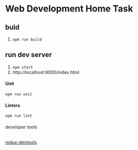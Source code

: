 # Web Development Home Task

## buld
1. `npm run build`

## run dev server
1. `npm start`
2. http://localhost:9000/index.html

#### Unit
`npm run unit`
#### Linters
`npm run lint`

###### developer tools
[redux-devtools](https://chrome.google.com/webstore/detail/redux-devtools/lmhkpmbekcpmknklioeibfkpmmfibljd?hl=ru).
